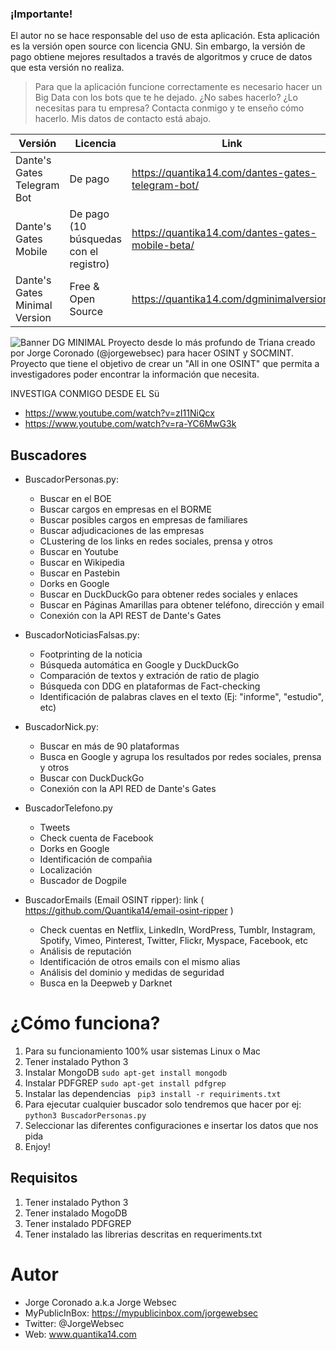 ### ¡Importante!

El autor no se hace responsable del uso de esta aplicación. 
Esta aplicación es la versión open source con licencia GNU. Sin embargo, la versión de pago obtiene mejores resultados a través de algoritmos y cruce de datos que esta versión no realiza. 

> Para que la aplicación funcione correctamente es necesario hacer un Big Data con los bots que te he dejado. ¿No sabes hacerlo? ¿Lo necesitas para tu empresa? Contacta conmigo y te enseño cómo hacerlo. Mis datos de contacto está abajo.

Versión | Licencia | Link
---------|---------|------
Dante's Gates Telegram Bot | De pago | https://quantika14.com/dantes-gates-telegram-bot/
Dante's Gates Mobile | De pago (10 búsquedas con el registro) | https://quantika14.com/dantes-gates-mobile-beta/
Dante's Gates Minimal Version | Free & Open Source | https://quantika14.com/dgminimalversion/

![Banner DG MINIMAL](https://quantika14.com/wp-content/uploads/2020/04/DG-minimal-version2.jpg)
Proyecto desde lo más profundo de Triana creado por Jorge Coronado (@jorgewebsec) para hacer OSINT y SOCMINT. Proyecto que tiene el objetivo de crear un "All in one OSINT" que permita a investigadores poder encontrar la información que necesita. 

INVESTIGA CONMIGO DESDE EL Sü
* https://www.youtube.com/watch?v=zI11NiQcx
* https://www.youtube.com/watch?v=ra-YC6MwG3k

## Buscadores

* BuscadorPersonas.py: 
  * Buscar en el BOE
  * Buscar cargos en empresas en el BORME
  * Buscar posibles cargos en empresas de familiares
  * Buscar adjudicaciones de las empresas
  * CLustering de los links en redes sociales, prensa y otros
  * Buscar en Youtube
  * Buscar en Wikipedia
  * Buscar en Pastebin
  * Dorks en Google
  * Buscar en DuckDuckGo para obtener redes sociales y enlaces
  * Buscar en Páginas Amarillas para obtener teléfono, dirección y email
  * Conexión con la API REST de Dante's Gates

* BuscadorNoticiasFalsas.py:
  * Footprinting de la noticia
  * Búsqueda automática en Google y DuckDuckGo
  * Comparación de textos y extración de ratio de plagio
  * Búsqueda con DDG en plataformas de Fact-checking
  * Identificación de palabras claves en el texto (Ej: "informe", "estudio", etc)

* BuscadorNick.py:
  * Buscar en más de 90 plataformas
  * Busca en Google y agrupa los resultados por redes sociales, prensa y otros
  * Buscar con DuckDuckGo
  * Conexión con la API RED de Dante's Gates

* BuscadorTelefono.py
  * Tweets
  * Check cuenta de Facebook
  * Dorks en Google
  * Identificación de compañia
  * Localización
  * Buscador de Dogpile

* BuscadorEmails (Email OSINT ripper): link ( https://github.com/Quantika14/email-osint-ripper )
  * Check cuentas en Netflix, LinkedIn, WordPress, Tumblr, Instagram, Spotify, Vimeo, Pinterest, Twitter, Flickr, Myspace, Facebook, etc
  * Análisis de reputación
  * Identificación de otros emails con el mismo alias
  * Análisis del dominio y medidas de seguridad
  * Busca en la Deepweb y Darknet
  
# ¿Cómo funciona?
1. Para su funcionamiento 100% usar sistemas Linux o Mac
1. Tener instalado Python 3
1. Instalar MongoDB ```sudo apt-get install mongodb```
1. Instalar PDFGREP ```sudo apt-get install pdfgrep```
1. Instalar las dependencias ``` pip3 install -r requiriments.txt```
1. Para ejecutar cualquier buscador solo tendremos que hacer por ej: ```python3 BuscadorPersonas.py```
1. Seleccionar las diferentes configuraciones e insertar los datos que nos pida
1. Enjoy!

## Requisitos

1. Tener instalado Python 3
1. Tener instalado MogoDB
1. Tener instalado PDFGREP
1. Tener instalado las librerias descritas en requeriments.txt

# Autor
* Jorge Coronado a.k.a Jorge Websec
* MyPublicInBox: https://mypublicinbox.com/jorgewebsec
* Twitter: @JorgeWebsec
* Web: www.quantika14.com
